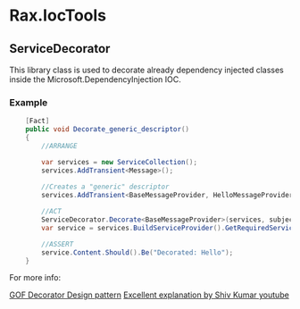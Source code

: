 # Rax.IocTools

## ServiceDecorator

This library class is used to decorate already dependency injected classes inside the Microsoft.DependencyInjection IOC.

### Example
```csharp
    [Fact]
    public void Decorate_generic_descriptor()
    {
        //ARRANGE

        var services = new ServiceCollection();
        services.AddTransient<Message>();
        
        //Creates a "generic" descriptor
        services.AddTransient<BaseMessageProvider, HelloMessageProvider>();

        //ACT
        ServiceDecorator.Decorate<BaseMessageProvider>(services, subject => new MessageProviderDecorator(subject));
        var service = services.BuildServiceProvider().GetRequiredService<Message>();

        //ASSERT
        service.Content.Should().Be("Decorated: Hello");
    }
```

For more info:

[GOF Decorator Design pattern](https://refactoring.guru/design-patterns/decorator)
[Excellent explanation by Shiv Kumar youtube](https://www.youtube.com/watch?v=auaEZS-bAQQ)
